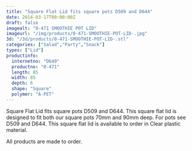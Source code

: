 ```yaml
---
title: "Square Flat Lid fits square pots D509 and D644"
date: 2014-03-17T00:00:00Z
draft: false
imagealt: "0-471 SMOOTHIE POT LID"
imageurl: "/img/products/0-471-SMOOTHIE-POT-LID-.jpg"
3d: "/3d/products/0-471-SMOOTHIE-POT-LID-.stl"
categories: ["Salad","Party","Snack"]
types: ["Lid"]
productinfo:
  internetno: "D649"
  productno: "0-471"
  length: 85
  width: 85
  depth: 6
  shape: "Square"
  polymer: "A-PET"
---
```

Square Flat Lid fits square pots D509 and D644. This square flat lid is designed to fit both our square pots 70mm and 90mm deep. For pots see D509 and D644. This square flat lid is available to order in Clear plastic material.

All products are made to order.